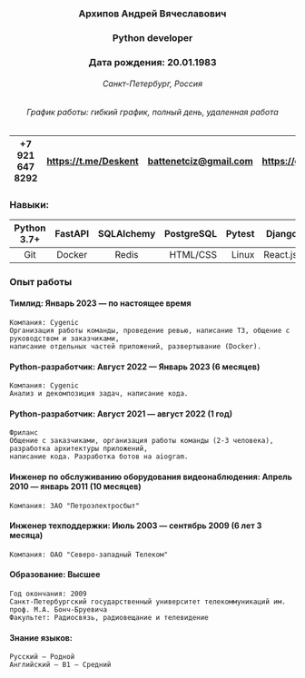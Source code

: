 ### <center> Архипов Андрей Вячеславович
### <center> Python developer</center>
### <center> Дата рождения: 20.01.1983</center>
###### <center>Санкт-Петербург, Россия</center>
###### <center>График работы: гибкий график, полный день, удаленная работа</center>

|                              <center>+7 921 647 8292 | <center><https://t.me/Deskent> | <center>[battenetciz@gmail.com](battenetciz@gmail.com) | <center><https://github.com/Deskent> |
|-----------------------------------------------------:|-----------------------------------------:|----------------------------------:|------------------------------------------------------------------|

### Навыки:
|                                          Python 3.7+ | FastAPI  | SQLAlchemy | PostgreSQL |  Pytest |  Django |    Flask |
|                                        ------------- |:--------:|-----------:|-----------:|--------:|--------:|---------:|
|                                          <center>Git | Docker   |    <center>Redis   | HTML/CSS   | Linux   | React.js | RabbitMQ |
### Опыт работы
#### Тимлид: Январь 2023 — по настоящее время
    Компания: Cygenic
    Организация работы команды, проведение ревью, написание ТЗ, общение с руководством и заказчиками, 
    написание отдельных частей приложений, развертывание (Docker).
#### Python-разработчик: Август 2022 — Январь 2023 (6 месяцев)
    Компания: Cygenic
    Анализ и декомпозиция задач, написание кода.
#### Python-разработчик: Август 2021 — август 2022 (1 год)
    Фриланс
    Общение с заказчиками, организация работы команды (2-3 человека), разработка архитектуры приложений,
    написание кода. Разработка ботов на aiogram.
#### Инженер по обслуживанию оборудования видеонаблюдения: Апрель 2010 — январь 2011 (10 месяцев)
    Компания: ЗАО "Петроэлектросбыт"
#### Инженер техподдержки: Июль 2003 — сентябрь 2009 (6 лет 3 месяца)
    Компания: ОАО "Северо-западный Телеком"
####  Образование: Высшее
    Год окончания: 2009
    Санкт-Петербургский государственный университет телекоммуникаций им. проф. М.А. Бонч-Бруевича
    Факультет: Радиосвязь, радиовещание и телевидение
#### Знание языков:
    Русский — Родной
    Английский — B1 — Средний

